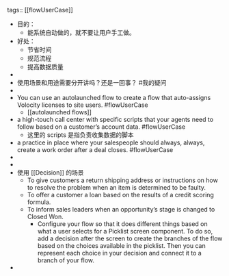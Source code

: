 tags:: [[flowUserCase]]

- 目的：
	- 能系统自动做的，就不要让用户手工做。
- 好处：
	- 节省时间
	- 规范流程
	- 提高数据质量
-
- 使用场景和用途需要分开讲吗？还是一回事？ #我的疑问
-
- You can use an autolaunched flow to create a flow that auto-assigns Volocity licenses to site users. #flowUserCase
	- [[autolaunched flows]]
- a high-touch call center with specific scripts that your agents need to follow based on a customer’s account data. #flowUserCase
	- 这里的 scripts 是指负责收集数据的脚本
- a practice in place where your salespeople should always, always, create a work order after a deal closes. #flowUserCase
-
-
- 使用 [[Decision]] 的场景
	- To give customers a return shipping address or instructions on how to resolve the problem when an item is determined to be faulty.
	- To offer a customer a loan based on the results of a credit scoring formula.
	- To inform sales leaders when an opportunity’s stage is changed to Closed Won.
		- Configure your flow so that it does different things based on what a user selects for a Picklist screen component. To do so, add a decision after the screen to create the branches of the flow based on the choices available in the picklist. Then you can represent each choice in your decision and connect it to a branch of your flow.
-